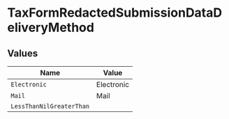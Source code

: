 # TaxFormRedactedSubmissionDataDeliveryMethod


## Values

| Name                     | Value                    |
| ------------------------ | ------------------------ |
| `Electronic`             | Electronic               |
| `Mail`                   | Mail                     |
| `LessThanNilGreaterThan` | <nil>                    |